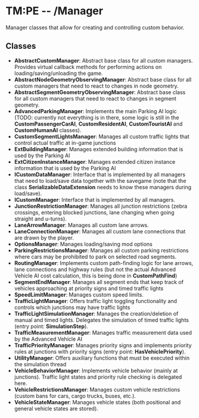 # TM:PE -- /Manager
Manager classes that allow for creating and controlling custom behavior.
## Classes
- **AbstractCustomManager**: Abstract base class for all custom managers. Provides virtual callback methods for performing actions on loading/saving/unloading the game.
- **AbstractNodeGeometryObservingManager**: Abstract base class for all custom managers that need to react to changes in node geometry.
- **AbstractSegmentGeometryObservingManager**: Abstract base class for all custom managers that need to react to changes in segment geometry.
- **AdvancedParkingManager**: Implements the main Parking AI logic (TODO: currently not everything is in there, some logic is still in the **CustomPassengerCarAI**, **CustomResidentAI**, **CustomTouristAI** and **CustomHumanAI** classes).
- **CustomSegmentLightsManager**: Manages all custom traffic lights that control actual traffic at in-game junctions
- **ExtBuildingManager**: Manages extended building information that is used by the Parking AI 
- **ExtCitizenInstanceManager**: Manages extended citizen instance information that is used by the Parking AI
- **ICustomDataManager**: Interface that is implemented by all managers that need to load/save data together with the savegame (note that the class **SerializableDataExtension** needs to know these managers during load/save). 
- **ICustomManager**: Interface that is implemented by all managers.
- **JunctionRestrictionManager**: Manages all junction restrictions (zebra crossings, entering blocked junctions, lane changing when going straight and u-turns).
- **LaneArrowManager**: Manages all custom lane arrows.
- **LaneConnectionManager**: Manages all custom lane connections that are drawn by the player.
- **OptionsManager**: Manages loading/saving mod options
- **ParkingRestrictionsManager**: Manages all custom parking restrictions where cars may be prohibited to park on selected road segments.
- **RoutingManager**: Implements custom path-finding logic for lane arrows, lane connections and highway rules (but not the actual Advanced Vehicle AI cost calculation, this is being done in **CustomPathFind**)
- **SegmentEndManager**: Manages all segment ends that keep track of vehicles approaching at priority signs and timed traffic lights
- **SpeedLimitManager**: Manages custom speed limits.
- **TrafficLightManager**: Offers traffic light toggling functionality and controls which junctions may have traffic lights
- **TrafficLightSimulationManager**: Manages the creation/deletion of manual and timed lights. Delegates the simulation of timed traffic lights (entry point: **SimulationStep**).
- **TrafficMeasurementManager**: Manages traffic measurement data used by the Advanced Vehicle AI
- **TrafficPriorityManager**: Manages priority signs and implements priority rules at junctions with priority signs (entry point: **HasVehiclePriority**).   
- **UtilityManager**: Offers auxiliary functions that must be executed within the simulation thread
- **VehicleBehaviorManager**: Implements vehicle behavior (mainly at junctions). Traffic light states and priority rule checking is delegated here.
- **VehicleRestrictionsManager**: Manages custom vehicle restrictions (custom bans for cars, cargo trucks, buses, etc.).
- **VehicleStateManager**: Manages vehicle states (both positional and general vehicle states are stored).

